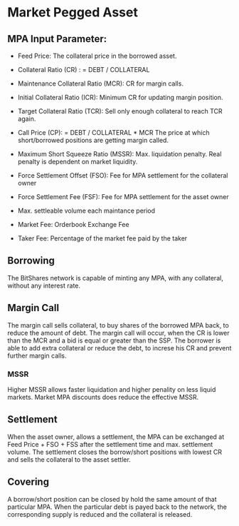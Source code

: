 # Market Pegged Asset

## MPA Input Parameter:
- Feed Price: The collateral price in the borrowed asset.
- Collateral Ratio (CR) : = DEBT / COLLATERAL
- Maintenance Collateral Ratio (MCR): CR for margin calls.
- Initial Collateral Ratio (ICR): Minimum CR for updating margin position. 
- Target Collateral Ratio (TCR): Sell only enough collateral to reach TCR again.
- Call Price (CP): = DEBT / COLLATERAL * MCR The price at which short/borrowed positions are getting margin called.
- Maximum Short Squeeze Ratio (MSSR): Max. liquidation penalty. Real penalty is dependent on market liquidity.

- Force Settlement Offset (FSO): Fee for MPA settlement for the collateral owner
- Force Settlement Fee (FSF): Fee for MPA settlement for the asset owner
- Max. settleable volume each maintance period

- Market Fee: Orderbook Exchange Fee
- Taker Fee: Percentage of the market fee paid by the taker


## Borrowing
The BitShares network is capable of minting any MPA, with any collateral, without any interest rate.

## Margin Call
The margin call sells collateral, to buy shares of the borrowed MPA back, to reduce the amount of debt. 
The margin call will occur, when the CR is lower than the MCR and a bid is equal or greater than the SSP.
The borrower is able to add extra collateral or reduce the debt, to increse his CR and prevent further margin calls. 

### MSSR
Higher MSSR allows faster liquidation and higher penality on less liquid markets. Market MPA discounts does reduce the effective MSSR.

## Settlement
When the asset owner, allows a settlement, the MPA can be exchanged at Feed Price + FSO + FSS after the settlement time and max. settlement volume. The settlement closes the borrow/short positions with lowest CR and sells the collateral to the asset settler.

## Covering
A borrow/short position can be closed by hold the same amount of that particular MPA. When the particular debt is payed back to the network, the corresponding supply is reduced and the collateral is released.
